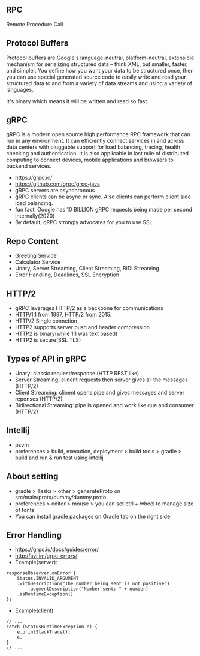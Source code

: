 ## RPC

Remote Procedure Call

## Protocol Buffers

Protocol buffers are Google's language-neutral, platform-neutral, extensible mechanism for serializing structured data – think XML, but smaller, faster, and simpler. You define how you want your data to be structured once, then you can use special generated source code to easily write and read your structured data to and from a variety of data streams and using a variety of languages.

It's binary which means it will be written and read so fast.

## gRPC

gRPC is a modern open source high performance RPC framework that can run in any environment. It can efficiently connect services in and across data centers with pluggable support for load balancing, tracing, health checking and authentication. It is also applicable in last mile of distributed computing to connect devices, mobile applications and browsers to backend services.

- https://grpc.io/
- https://github.com/grpc/grpc-java
- gRPC servers are asynchronous
- gRPC clients can be async or sync. Also clients can perform client side load balancing.
- fun fact: Google has 10 BILLION gRPC requests being made per second internally(2020)
- By default, gRPC strongly advocates for you to use SSL


## Repo Content

- Greeting Service
- Calculator Service
- Unary, Server Streaming, Client Streaming, BiDi Streaming
- Error Handling, Deadlines, SSL Encryption

## HTTP/2

- gRPC leverages HTTP/2 as a backbone for communications
- HTTP/1.1 from 1997, HTTP/2 from 2015. 
- HTTP/2 Single connetion
- HTTP2 supports server push and header compression
- HTTP2 is binary(while 1.1 was text based)
- HTTP2 is secure(SSL TLS)

## Types of API in gRPC

- Unary: classic request/response (HTTP REST like)
- Server Streaming: clinent requests then server gives all the messages (HTTP/2)
- Client Streaming: clinent opens pipe and gives messages and server reponses (HTTP/2)
- Bidirectional Streaming: pipe is opened and work like que and consumer (HTTP/2)

## Intellij

- psvm
- preferences > build, execution, deployment > build tools > gradle > build and run & run test using intellij 

## About setting 

- gradle > Tasks > other > generateProto on src/main/proto/dummy/dummy.proto
- preferences > editor > mouse > you can set ctrl + wheel to manage size of fonts
- You can install gradle packages on Gradle tab on the right side

## Error Handling

- https://grpc.io/docs/guides/error/
- http://avi.im/grpc-errors/
- Example(server):
```
responseObserver.onError {
    Status.INVALID_ARGUMENT
    .withDescription("The number being sent is not positive")
        .augmentDescription("Number sent: " + number)
    .asRuntimeException()
};
```
- Example(client):
```
// ...
catch (StatusRuntimeException e) {
    e.printStackTrace();
    e.
}
// ...
```
